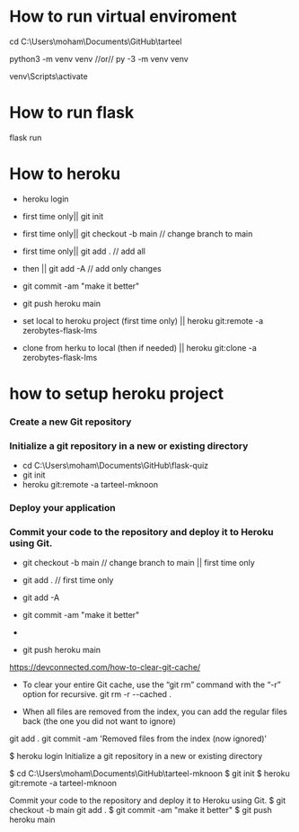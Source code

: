 # How to run virtual enviroment

cd C:\Users\moham\Documents\GitHub\tarteel

python3 -m venv venv
//or//
py -3 -m venv venv

venv\Scripts\activate


# How to run flask
flask run


# How to heroku

 - heroku login
 - first time only|| git init
 - first time only|| git checkout -b main  // change branch to main
 - first time only|| git add .  // add all
 - then ||  git add -A  // add only changes
 - git commit -am "make it better"
 - git push heroku main

 - set local to heroku project (first time only) || heroku git:remote -a zerobytes-flask-lms
 - clone from herku to local (then if needed) || heroku git:clone -a zerobytes-flask-lms


# how to setup heroku project


### Create a new Git repository
### Initialize a git repository in a new or existing directory

- cd C:\Users\moham\Documents\GitHub\flask-quiz
- git init
- heroku git:remote -a tarteel-mknoon

### Deploy your application
### Commit your code to the repository and deploy it to Heroku using Git.

- git checkout -b main  // change branch to main || first time only
- git add . // first time only

- git add -A
- git commit -am "make it better"
- 
- git push heroku main



https://devconnected.com/how-to-clear-git-cache/
- To clear your entire Git cache, use the “git rm” command with the “-r” option for recursive.
  git rm -r --cached .

- When all files are removed from the index, you can add the regular files back (the one you did not want to ignore)

 git add .
 git commit -am 'Removed files from the index (now ignored)'






$ heroku login
Initialize a git repository in a new or existing directory


$ cd C:\Users\moham\Documents\GitHub\tarteel-mknoon
$ git init
$ heroku git:remote -a tarteel-mknoon




Commit your code to the repository and deploy it to Heroku using Git.
$ git checkout -b main 
git add .
$ git commit -am "make it better"
$ git push heroku main